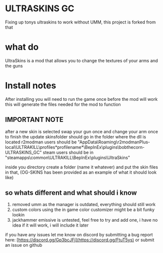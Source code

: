 # ULTRASKINS GC
Fixing up tonys ultraskins to work without UMM, this project is forked from that

# what do
UltraSkins is a mod that allows you to change the textures of your arms and the guns

# Install notes 
After installing you will need to run the game once before the mod will work
this will generate the files needed for the mod to function

## IMPORTANT NOTE
after a new skin is selected swap your gun once and change your arm once to finish the update
skinsfolder should go in the folder where the dll is located
r2modman users should be "AppData\Roaming\r2modmanPlus-local\ULTRAKILL\profiles\*profilename*\BepInEx\plugins\bobthecorn-ULTRASKINS_GC\"
steam users should be in "steamapps\common\ULTRAKILL\BepInEx\plugins\UltraSkins"

inside you directory create a folder (name it whatever) and put the skin files in that, (OG-SKINS has been provided as an example of what it should look like)

## so whats different and what should i know
1. removed umm as the manager is outdated, everything should still work
2. custom colors using the in game color customizer might be a bit funky lookin
3. jackhammer emissive is untested, feel free to try and add one, i have no idea if it will work, i will include it later

if you have any issues let me know on discord by submitting a bug report here: [https://discord.gg/Gp3bcJFj](https://discord.gg/FtuT5ys)
or submit an issue on github

